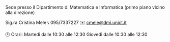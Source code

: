 Sede presso il Dipartimento di Matematica e Informatica (primo piano vicino alla direzione) 

Sig.ra Cristina Mele
📞 095/7337227
✉️ cmele@dmi.unict.it

🕑 Orari:
Martedì dalle 10:30 alle 12:30
Giovedì dalle 10:30 alle 12:30
